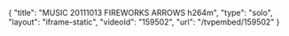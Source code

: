 {
    "title": "MUSIC 20111013 FIREWORKS ARROWS h264m",
    "type": "solo",
    "layout": "iframe-static",
    "videoId": "159502",
    "url": "\/tvpembed\/159502"
}
